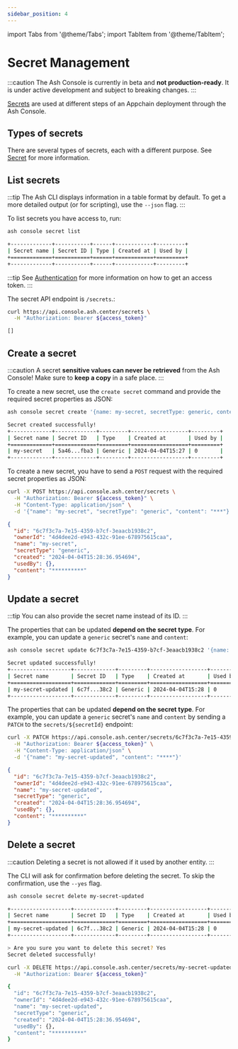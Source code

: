 ```yaml
---
sidebar_position: 4
---
```


import Tabs from '@theme/Tabs';
import TabItem from '@theme/TabItem';

# Secret Management

:::caution
The Ash Console is currently in beta and **not production-ready**. It is under active development and subject to breaking changes.
:::

[Secrets](/docs/console/glossary#secret) are used at different steps of an Appchain deployment through the Ash Console.

## Types of secrets

There are several types of secrets, each with a different purpose. See [Secret](/docs/console/glossary#secret) for more information.

## List secrets

<Tabs groupId="ash-console-client">
  <TabItem value="ash-cli" label="Using the Ash CLI" default>

:::tip
The Ash CLI displays information in a table format by default. To get a more detailed output (or for scripting), use the `--json` flag.
:::

To list secrets you have access to, run:

```bash title="Command"
ash console secret list
```

```bash title="Output"
+-------------+-----------+------+------------+---------+
| Secret name | Secret ID | Type | Created at | Used by |
+=============+===========+======+============+=========+
+-------------+-----------+------+------------+---------+
```

  </TabItem>
  <TabItem value="ash-api" label="Using the Ash Console API">

:::tip
See [Authentication](/docs/console/reference/authentication?ash-console-auth-client=ash-api) for more information on how to get an access token.
:::

The secret API endpoint is `/secrets`.:

```bash title="Command"
curl https://api.console.ash.center/secrets \
  -H "Authorization: Bearer ${access_token}"
```

```bash title="Output"
[]
```

  </TabItem>
</Tabs>

## Create a secret

:::caution
A secret **sensitive values can never be retrieved** from the Ash Console! Make sure to **keep a copy** in a safe place.
:::

<Tabs groupId="ash-console-client">
  <TabItem value="ash-cli" label="Using the Ash CLI" default>

To create a new secret, use the `create secret` command and provide the required secret properties as JSON:

```bash title="Command"
ash console secret create '{name: my-secret, secretType: generic, content: "***"}'
```

```bash title="Output"
Secret created successfully!
+-------------+-------------+---------+------------------+---------+
| Secret name | Secret ID   | Type    | Created at       | Used by |
+=============+=============+=========+==================+=========+
| my-secret   | 5a46...fba3 | Generic | 2024-04-04T15:27 | 0       |
+-------------+-------------+---------+------------------+---------+
```

</TabItem>
<TabItem value="ash-api" label="Using the Ash Console API">

To create a new secret, you have to send a `POST` request with the required secret properties as JSON:

```bash title="Command"
curl -X POST https://api.console.ash.center/secrets \
  -H "Authorization: Bearer ${access_token}" \
  -H "Content-Type: application/json" \
  -d '{"name": "my-secret", "secretType": "generic", "content": "***"}'
```

```json title="Output"
{
  "id": "6c7f3c7a-7e15-4359-b7cf-3eaacb1938c2", 
  "ownerId": "4d4dee2d-e943-432c-91ee-678975615caa", 
  "name": "my-secret", 
  "secretType": "generic", 
  "created": "2024-04-04T15:28:36.954694", 
  "usedBy": {}, 
  "content": "**********"
}
```

  </TabItem>
</Tabs>

## Update a secret

:::tip
You can also provide the secret name instead of its ID.
:::

<Tabs groupId="ash-console-client">
  <TabItem value="ash-cli" label="Using the Ash CLI" default>

The properties that can be updated **depend on the secret type**. For example, you can update a `generic` secret's `name` and `content`:

```bash title="Command"
ash console secret update 6c7f3c7a-7e15-4359-b7cf-3eaacb1938c2 '{name: my-secret-updated, content: "****"}'
```

```bash title="Output"
Secret updated successfully!
+-------------------+-------------+---------+------------------+---------+
| Secret name       | Secret ID   | Type    | Created at       | Used by |
+===================+=============+=========+==================+=========+
| my-secret-updated | 6c7f...38c2 | Generic | 2024-04-04T15:28 | 0       |
+-------------------+-------------+---------+------------------+---------+
```

  </TabItem>
  <TabItem value="ash-api" label="Using the Ash Console API">

The properties that can be updated **depend on the secret type**. For example, you can update a `generic` secret's `name` and `content` by sending a `PATCH` to the `secrets/${secretId}` endpoint:

```bash title="Command"
curl -X PATCH https://api.console.ash.center/secrets/6c7f3c7a-7e15-4359-b7cf-3eaacb1938c2 \
  -H "Authorization: Bearer ${access_token}" \
  -H "Content-Type: application/json" \
  -d '{"name": "my-secret-updated", "content": "****"}'
```

```json title="Output"
{
  "id": "6c7f3c7a-7e15-4359-b7cf-3eaacb1938c2", 
  "ownerId": "4d4dee2d-e943-432c-91ee-678975615caa", 
  "name": "my-secret-updated", 
  "secretType": "generic", 
  "created": "2024-04-04T15:28:36.954694", 
  "usedBy": {}, 
  "content": "**********"
}
```

  </TabItem>
</Tabs>

## Delete a secret

:::caution
Deleting a secret is not allowed if it used by another entity.
:::

<Tabs groupId="ash-console-client">
  <TabItem value="ash-cli" label="Using the Ash CLI" default>

The CLI will ask for confirmation before deleting the secret. To skip the confirmation, use the `--yes` flag.

```bash title="Command"
ash console secret delete my-secret-updated
```

```bash title="Output"
+-------------------+-------------+---------+------------------+---------+
| Secret name       | Secret ID   | Type    | Created at       | Used by |
+===================+=============+=========+==================+=========+
| my-secret-updated | 6c7f...38c2 | Generic | 2024-04-04T15:28 | 0       |
+-------------------+-------------+---------+------------------+---------+

> Are you sure you want to delete this secret? Yes
Secret deleted successfully!
```

  </TabItem>
  <TabItem value="ash-api" label="Using the Ash Console API">

```bash title="Command"
curl -X DELETE https://api.console.ash.center/secrets/my-secret-updated \
  -H "Authorization: Bearer ${access_token}"
```

```bash title="Output"
{
  "id": "6c7f3c7a-7e15-4359-b7cf-3eaacb1938c2", 
  "ownerId": "4d4dee2d-e943-432c-91ee-678975615caa", 
  "name": "my-secret-updated", 
  "secretType": "generic", 
  "created": "2024-04-04T15:28:36.954694", 
  "usedBy": {}, 
  "content": "**********"
}
```

  </TabItem>
</Tabs>

